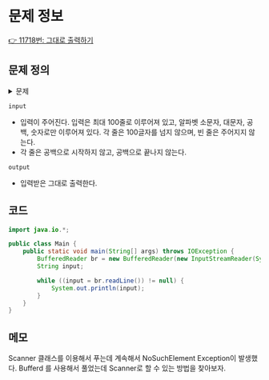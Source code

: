 # 문제 정보

[👉 11718번: 그대로 출력하기](https://www.acmicpc.net/problem/11718)

## 문제 정의
<details><summary> 문제
</summary>

#### 입력 받은 대로 출력하는 프로그램을 작성하시오.
</details>

`input`
- 입력이 주어진다. 입력은 최대 100줄로 이루어져 있고, 알파벳 소문자, 대문자, 공백, 숫자로만 이루어져 있다. 각 줄은 100글자를 넘지 않으며, 빈 줄은 주어지지 않는다.
- 각 줄은 공백으로 시작하지 않고, 공백으로 끝나지 않는다.

`output`
- 입력받은 그대로 출력한다.

## 코드

```java
import java.io.*;

public class Main {
    public static void main(String[] args) throws IOException {
        BufferedReader br = new BufferedReader(new InputStreamReader(System.in));
        String input;

        while ((input = br.readLine()) != null) {
            System.out.println(input);
        }
    }
}
```

## 메모
Scanner 클래스를 이용해서 푸는데 계속해서 NoSuchElement Exception이 발생했다.
Bufferd 를 사용해서 풀었는데 Scanner로 할 수 있는 방법을 찾아보자.

